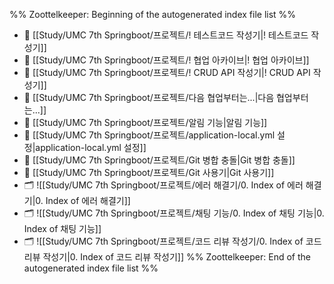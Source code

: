 %% Zoottelkeeper: Beginning of the autogenerated index file list  %%
- 📄 [[Study/UMC 7th Springboot/프로젝트/! 테스트코드 작성기|! 테스트코드 작성기]]
- 📄 [[Study/UMC 7th Springboot/프로젝트/! 협업 아카이브|! 협업 아카이브]]
- 📄 [[Study/UMC 7th Springboot/프로젝트/! CRUD API 작성기|! CRUD API 작성기]]
- 📄 [[Study/UMC 7th Springboot/프로젝트/다음 협업부터는...|다음 협업부터는...]]
- 📄 [[Study/UMC 7th Springboot/프로젝트/알림 기능|알림 기능]]
- 📄 [[Study/UMC 7th Springboot/프로젝트/application-local.yml 설정|application-local.yml 설정]]
- 📄 [[Study/UMC 7th Springboot/프로젝트/Git 병합 충돌|Git 병합 충돌]]
- 📄 [[Study/UMC 7th Springboot/프로젝트/Git 사용기|Git 사용기]]
- 🗂️ ![[Study/UMC 7th Springboot/프로젝트/에러 해결기/0. Index of 에러 해결기|0. Index of 에러 해결기]]
- 🗂️ ![[Study/UMC 7th Springboot/프로젝트/채팅 기능/0. Index of 채팅 기능|0. Index of 채팅 기능]]
- 🗂️ ![[Study/UMC 7th Springboot/프로젝트/코드 리뷰 작성기/0. Index of 코드 리뷰 작성기|0. Index of 코드 리뷰 작성기]]
%% Zoottelkeeper: End of the autogenerated index file list  %%
